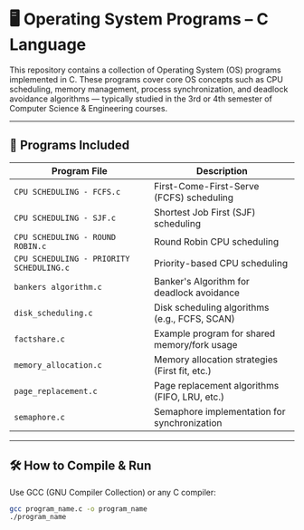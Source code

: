 # 🖥️ Operating System Programs – C Language

This repository contains a collection of Operating System (OS) programs implemented in C. These programs cover core OS concepts such as CPU scheduling, memory management, process synchronization, and deadlock avoidance algorithms — typically studied in the 3rd or 4th semester of Computer Science & Engineering courses.

---

## 📌 Programs Included

| Program File                                | Description                                    |
|---------------------------------------------|------------------------------------------------|
| `CPU SCHEDULING - FCFS.c`                   | First-Come-First-Serve (FCFS) scheduling       |
| `CPU SCHEDULING - SJF.c`                    | Shortest Job First (SJF) scheduling            |
| `CPU SCHEDULING - ROUND ROBIN.c`            | Round Robin CPU scheduling                     |
| `CPU SCHEDULING - PRIORITY SCHEDULING.c`    | Priority-based CPU scheduling                  |
| `bankers algorithm.c`                       | Banker's Algorithm for deadlock avoidance      |
| `disk_scheduling.c`                         | Disk scheduling algorithms (e.g., FCFS, SCAN)  |
| `factshare.c`                               | Example program for shared memory/fork usage   |
| `memory_allocation.c`                       | Memory allocation strategies (First fit, etc.) |
| `page_replacement.c`                        | Page replacement algorithms (FIFO, LRU, etc.)  |
| `semaphore.c`                               | Semaphore implementation for synchronization   |

---

## 🛠️ How to Compile & Run

Use GCC (GNU Compiler Collection) or any C compiler:

```bash
gcc program_name.c -o program_name
./program_name
